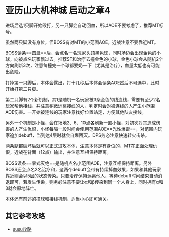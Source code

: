 # 亚历山大机神城 启动之章4

进场后选1只脚开始殴打，另一只脚会自动回血，所以AOE不要考虑了，推荐MT标号。

虽然两只脚没有身位，但BOSS有对MT的小范围AOE，<Role name="melee" />近战注意不要靠近MT。

BOSS读条==圆盘==后，会点名一名玩家头顶黑色球，同时场边会出现金色的小球，向被点名玩家飘过去。推荐<Role name="tank" />ST和<Role name="healer" />治疗去撞金色的小球，金色小球会从随机2个方向刷新3次，注意每撞完一个球都要奶一下（尤其是治疗），血量太低也有可能出危险。

打掉第一只脚后，本体会露出，打十几秒后本体会读条AOE然后不可选中，此时开始打第二只脚。

第二只脚有2个新机制，其1是随机一名玩家被3条金色的线连线，需要有至少<Role name="tank" /><Role name="healer" /><Role name="dps" />2名玩家帮他接线，并注意稍微远离接线的人，判定时会对被连线的人产生小范围AOE伤害。一开始被连线的玩家注意找好位置站定，方便其他队友接线。

另外一个机制是小怪，会在场地2、6、10点各刷新一直小怪，对初次对其造成伤害的人产生仇恨，小怪每隔一段时间会使用范围AOE==光性爆雷==，对范围内玩家追加<Status :id="706" name="光性爆雷" />debuff，当<Status :id="706" name="光性爆雷" :stack="3"/>到达4层时就会自爆团灭。<Role name="dps" />DPS务必注意快速转火击杀。

两条腿都破坏后就可以正式进攻本体，注意本体是有身位的，<Role name="tank" />MT在正面处理仇恨，<Role name="melee" />近战在背面（12点）输出，并注意互相保持距离。

BOSS读条==零式灭绝==是随机点名小范围AOE，注意互相保持距离。另外BOSS还会点名2名<Role name="healer" />治疗<Status :id="707" name="最终判决α" :stack="4" />和<Status :id="708" name="最终判决β" :stack="4" />，这两个debuff会带有持续掉血效果，如果和其他玩家靠近则会以5层的状态传染。只要治疗保持远离他人，等待debuff时间结束自动消退即可，若发生传染，则务必注意不要让α和β传染到同一个人身上，同时拥有α和β就会原地阵亡。

本体还有前述的撞球和接线机制，适当小心即可通关。

## 其它参考攻略

* [susu攻略](https://www.ffxiv.cn/detail/article/84)